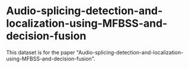 # Audio-splicing-detection-and-localization-using-MFBSS-and-decision-fusion
This dataset is for the paper "Audio-splicing-detection-and-localization-using-MFBSS-and-decision-fusion".
